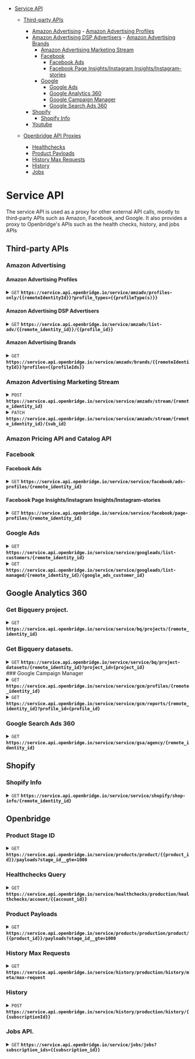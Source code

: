 - [Service API](#service-api)
	- [Third-party APIs](#third-party-apis)
	  - [Amazon Advertising](#amazon-advertising)
			- [Amazon Advertising Profiles](#amazon-advertising-profiles)
      - [Amazon Advertising DSP Advertisers](#amazon-advertising-dsp-advertisers)
			- [Amazon Advertising Brands](#amazon-advertising-brands)
	  	- [Amazon Advertising Marketing Stream](#amazon-advertising-marketing-stream)
		- [Facebook](#facebook)
			- [Facebook Ads](#facebook-ads)
			- [Facebook Page Insights/Instagram Insights/Instagram-stories](#facebook-page-insights-instagram-insights-instagram-stories)
		- [Google](#google)
			- [Google Ads](#google-ads)
			- [Google Analytics 360](#google-analytics-360)
			- [Google Campaign Manager](#google-campaign-manager)
			- [Google Search Ads 360](#google-search-ads-360)
	  - [Shopify](#shopify)
		  - [Shopify Info](#shopify-info)
	  - [Youtube](#youtube)

  - [Openbridge API Proxies](#openbridge-api-proxies)
	  - [Healthchecks](#healthchecks)
	  - [Product Payloads](#product-payloads)
	  - [History Max Requests](#history-max-requests)
	  - [History](#history-transaction-creation)
	  - [Jobs](#jobs)

# Service API

The service API is used as a proxy for other external API calls, mostly to third-party APIs such as Amazon, Facebook, and Google.  It also provides a proxy to Openbridge's APIs such as the health checks, history, and jobs APIs

## Third-party APIs

### Amazon Advertising

#### Amazon Advertising Profiles
<details>

  <summary><code>GET</code> <code><b>https://service.api.openbridge.io/service/amzadv/profiles-only/{{remoteIdentityId}}?profile_types={{profileType(s)}}</b></code></summary>

  The Amazon Advertising Profiles service endpoint is use to get a list of profiles based on type(s) of profile that you need.

  The request endpoint of the AmazonAdvertisingProfile will require the remote identity id, and the profile types you are quering.  Depending on the product you are creating a subscription for you will need to request the correct profile types.  The profile types parameter is comma separated list of valid types.  The table below will show what types for which products.

> | product name | profile types |
> |-|-|
> | `Amazon Advertising (SB/SD)` | seller,vendor |
> | `Amazon Advertising (SP)` | seller,vendor |
> | `Amazon Advertising Ads Recommendations` | seller,vendor |
> | `Amazon Advertising Brand Metrics` | seller,vendor |
> | `Amazon Attribution` | attribution |
> | `Amazon DSP` | dsp |

##### Headers

> | name | data type | description                                                           |
> |-|-|-|
> | Content-Type | string | application/json
> | Authorization | string | Openbridge JWT, passed as a  authorization bearer type


##### Parameters
> | name | data type | description                                                           |
> |-|-|-|
> | profile_types | string | Amazon advertising profile type(s). (see the list above) 


##### Responses

> | http code | content-type | response |
> |-|-|-|
> | `200` | `application/json` | `OK` |

##### Example cURL

This example is for retrieving Amazon Advertising Profiles.
> ```curl

>  curl -H "Content-Type: application/json" -X GET https://service.api.openbridge.io/service/amzadv/profiles-only/{{remoteIdentityId}}?profile_types={{profileTypes}}
> ```

###### Example Response

> ```json
> {
>   "data": [
>      {
>       "id": "number",
>       "type": "AmazonAdvertisingProfile",
>       "attributes": {
>         "country_code": "string",
>         "currency_code": "string",
>         "daily_budget": "number",
>         "timezone": "string",
>         "account_info": {
>           "id": "string",
>           "type": "string",
>           "attributes": {
>             "marketplace_country": "string",
>             "marketplace_string_id": "string",
>             "name": "string",
>             "type": "string",
>             "subType": "string",
>             "valid_payment_method": "boolean"
>           }  
>         }
>       }
>     }
>   ]
> }
> ```
</details>


#### Amazon Advertising DSP Advertisers
<details>

  <summary><code>GET</code> <code><b>https://service.api.openbridge.io/service/amzadv/list-adv/{{remote_identity_id}}/{{profile_id}}</b></code></summary>

The Amazon Advertising DSP Advertiser ID service endpoint is use to get a lost of advertiser IDs for `self serve` DSP accounts..  

The request endpoint of the AmazonAdvertisingProfile will require the remote identity id, and the profile id.

##### Headers

> | name | data type | description                                                           |
> |-|-|-|
> | Content-Type | string | application/json
> | Authorization | string | Openbridge JWT, passed as a  authorization bearer type


##### Parameters
> | name | data type | description                                                           |
> |-|-|-|
> | remote_identity_id | string | The remote identity associated with the profile containing the advertiser IDs. 
> | profile_id | string | The profile ID that contains the advertisers that contain the desired data. 

##### Responses

> | http code | content-type | response |
> |-|-|-|
> | `200` | `application/json` | `OK` |

##### Example cURL

This example is for retrieving Amazon Advertising Profile Brands.
> ```curl

>  curl -H "Content-Type: application/json" -H "authorization: Bearer YOURJWTXXXXXXXXXXXX" -X GET https://service.api.openbridge.io/service/amzadv/list-adv/{{remote_identity_id}}/{{profile_id}}
> ```

###### Example Response

```json
{
  "data": [
    {
      "id": "5772769000301",
      "attributes": {
        "advertiserId": "5772769000301",
        "name": "Advertiser Name",
        "currency": "USD",
        "url": "https://exampleurl.com/",
        "country": "US",
        "timezone": "America/New_York"
      }
    },
    ...
  ]
}
```

</details>

#### Amazon Advertising Brands

<details>

  <summary><code>GET</code> <code><b>https://service.api.openbridge.io/service/amzadv/brands/{{remoteIdentityId}}?profiles={{profileIds}}</b></code></summary>

The Amazon Advertising Profile Brands service endpoint is use to get additional meta data about Amazon Advertising profiles.  

The request endpoint of the AmazonAdvertisingProfile will require the remote identity id, and the profile types you are quering.  Depending on the product you are creating a subscription for you will need to request the correct profile types.  The profile types parameter is comma separated list of valid types.  The table below will show what types for which products.

##### Headers

> | name | data type | description                                                           |
> |-|-|-|
> | Content-Type | string | application/json
> | Authorization | string | Openbridge JWT, passed as a  authorization bearer type


##### Parameters
> | name | data type | description                                                           |
> |-|-|-|
> | profiles | string | A csv list of profile IDs valid for the provided remote identity id. 

*NOTE*: The profiles parameter is used because passing too many profiles at once can cause the upstream API to time out.  Therefore you should never send more than 5 profile IDs at one time.  This means that if you have 100 profile IDs from the Amazon Advertising Profiles endpoint you would have to loop through and call this endpoint 20 times to get all the extra meta information.

##### Responses

> | http code | content-type | response |
> |-|-|-|
> | `200` | `application/json` | `OK` |

##### Example cURL

This example is for retrieving Amazon Advertising Profile Brands.
> ```curl

>  curl -H "Content-Type: application/json" -X GET https://service.api.openbridge.io/service/amzadv/brands/{{remoteIdentityId}}?profiles={{profileIds}}
> ```

###### Example Response

> ```json
> {
>   "data": {
>     "id": "number"
>     "type": "AmazonAdvertisingProfileBrand",
>     "attributes": {
>       "brand_entity_id": "";
>       "brand_registry_name": "string",
>       "profile_id": "string",
>     }
>   }
> }
> ```

</details>

### Amazon Advertising Marketing Stream

<details>
 <summary><code>POST</code> <code><b>https://service.api.openbridge.io/service</b><b>/service/amzadv/stream/{remote_identity_id}</b></code></summary>

This endpoint is used in the creation of the Amazon Marketing stream SQS queues that are needed to collect data.

##### Headers

> | name      |        data type               | description                                                           |
> |-----------|------------------------------------|-----------------------------------------------------------------------|
> | `Authorization` |  `string`  | `Openbridge JWT, passed as a  authorization bearer type`

##### Payload
> 

##### Responses

> | http code     | content-type                      | response                                                            |
> |---------------|-----------------------------------|---------------------------------------------------------------------|
> | `201`         | `application/json`        | `Success`                                |
> | `202`         | `application/json`        | `Success`                                |
> | `204`         | `application/json`        | `Success`                                |
> | `400`         |         | `Bad Request`                                |
> | `401`         |         | `Not Authorized`                                |
> | `403`         |         | `Forbidden`                                |
> | `404`         |         | `Not Found`                                |
> | `409`         |         | `Conflict`                                |

##### Example cURL

> ```curl

>  curl -X POST -H "Content-Type: application/json" -H "authorization: Bearer YOURJWTXXXXXXXXXXXX" https://service.api.openbridge.io/service/service/amzadv/stream/{remote_identity_id}
> ```

##### Example Response
{{ RESPONSE }}

</details>

<details>
 <summary><code>PATCH</code> <code><b>https://service.api.openbridge.io/service</b><b>/service/amzadv/stream/{remote_identity_id}/{sub_id}</b></code></summary>

This endpoint is used in the updating of the Amazon Marketing stream SQS queues that are needed to collect data.  It should only be called when new SQS queue types are available.

##### Headers

> | name      |        data type               | description                                                           |
> |-----------|------------------------------------|-----------------------------------------------------------------------|
> | `Authorization` |  `string`  | `Openbridge JWT, passed as a  authorization bearer type`

##### Payload
> 

##### Responses

> | http code     | content-type                      | response                                                            |
> |---------------|-----------------------------------|---------------------------------------------------------------------|
> | `200`         | `application/json`        | `Success`                                |
> | `400`         |         | `Bad Request`                                |
> | `401`         |         | `Not Authorized`                                |
> | `403`         |         | `Forbidden`                                |
> | `404`         |         | `Not Found`                                |
> | `409`         |         | `Conflict`                                |

##### Example cURL

> ```curl

>  curl -X PATCH -H "Content-Type: application/json" -H "authorization: Bearer YOURJWTXXXXXXXXXXXX" https://service.api.openbridge.io/service/service/amzadv/stream/{remote_identity_id}/{sub_id}
> ```

##### Example Response
{{ RESPONSE }}


</details>


### Amazon Pricing API and Catalog API


### Facebook

#### Facebook Ads
<details>
 <summary><code>GET</code> <code><b>https://service.api.openbridge.io/service</b><b>/service/facebook/ads-profiles/{remote_identity_id}</b></code></summary>

This endpoint is used to get a list of account IDs associated with a Facebook identity.

##### Headers

> | name      |        data type               | description                                                           |
> |-----------|------------------------------------|-----------------------------------------------------------------------|
> | `Authorization` |  `string`  | `Openbridge JWT, passed as a  authorization bearer type`

##### Responses

> | http code     | content-type                      | response                                                            |
> |---------------|-----------------------------------|---------------------------------------------------------------------|
> | `200`         | `application/json`        | `Success`                                |
> | `400`         |         | `Bad Request`                                |
> | `401`         |         | `Not Authorized`                                |
> | `404`         |         | `Not Found`                                |

##### Example cURL
> ```curl

>  curl -X GET -H "Content-Type: application/json" -H "authorization: Bearer YOURJWTXXXXXXXXXXXX" https://service.api.openbridge.io/service/service/facebook/ads-profiles/{remote_identity_id}
> ```

##### Example Response
>```
>{
>  "data": [
>    {
>      "type": "FacebookMarketing",
>      "id": "XXXXXXXXXXXXXXX",
>      "attributes": {
>        "name": "My Marketing Account Name",
>        "account_id": "XXXXXXXXXXXXXXX",
>        "account_status": 101,
>        "business_name": "XXXXXX",
>        "business_city": "london"
>      }
>    }
>  ]
>}
>```
</details>

#### Facebook Page Insights/Instagram Insights/Instagram-stories

<details>
 <summary><code>GET</code> <code><b>https://service.api.openbridge.io/service</b><b>/service/facebook/page-profiles/{remote_identity_id}</b></code></summary>

This endpoint is used to get a list of page IDs and associated Instagram business acount IDs that are associated with a given identity.

##### Headers

> | name      |        data type               | description                                                           |
> |-----------|------------------------------------|-----------------------------------------------------------------------|
> | `Authorization` |  `string`  | `Openbridge JWT, passed as a  authorization bearer type`

##### Responses

> | http code     | content-type                      | response                                                            |
> |---------------|-----------------------------------|---------------------------------------------------------------------|
> | `200`         | `application/json`        | `Success`                                |
> | `400`         |         | `Bad Request`                                |
> | `401`         |         | `Not Authorized`                                |
> | `404`         |         | `Not Found`                                |

##### Example cURL

> ```curl

>  curl -X GET -H "Content-Type: application/json" -H "authorization: Bearer YOURJWTXXXXXXXXXXXX" https://service.api.openbridge.io/service/service/facebook/page-profiles/{remote_identity_id}
> ```

##### Example Response

If a Facebook page does not have an Instagram account ID attached to it the response would look like this.
>```
>{
>  "data": [
>    {
>      "type": "FacebookPages",
>      "id": "XXXXXXXXXXXXX",
>      "attributes": {
>        "name": "Page Name",
>        "country_page_likes": 5711753,
>        "name_with_location_descriptor": "Page location description",
>        "engagement": {
>          "count": 10061100,
>          "social_sentence": "10M people like this."
>        },
>        "description": "Page description text",
>        "about": "Page short description"
>      }
>    }
>  ]
>}
>```

If a Facebook page has an Instagram account attached to it it would include it in the response like this.

>```
>{
>  "data": [
>    {
>      "type": "FacebookPages",
>      "id": "XXXXXXXXXXXXX",
>      "attributes": {
>        "name": "Page Name",
>        "instagram_business_account": {
>          "id": "XXXXXXXXXXXX"
>        },
>        "country_page_likes": 5711753,
>        "name_with_location_descriptor": "Page location description",
>        "engagement": {
>          "count": 10061100,
>          "social_sentence": "10M people like this."
>        },
>        "description": "Page description text",
>        "about": "Page short description"
>      }
>    }
>  ]
>}
>```

</details>

### Google Ads

<details>
 <summary><code>GET</code> <code><b>https://service.api.openbridge.io/service</b><b>/service/googleads/list-customers/{remote_identity_id}</b></code></summary>

This endpoint is used to get a list of customers attached to the associated identity.

##### Headers

> | name      |        data type               | description                                                           |
> |-----------|------------------------------------|-----------------------------------------------------------------------|
> | `Authorization` |  `string`  | `Openbridge JWT, passed as a  authorization bearer type`

##### Responses

> | http code     | content-type                      | response                                                            |
> |---------------|-----------------------------------|---------------------------------------------------------------------|
> | `200`         | `application/json`        | `Success`                                |
> | `400`         |         | `Bad Request`                                |
> | `401`         |         | `Not Authorized`                                |
> | `404`         |         | `Not Found`                                |

##### Example cURL
> ```curl

>  curl -X GET -H "Content-Type: application/json" -H "authorization: Bearer YOURJWTXXXXXXXXXXXX" https://service.api.openbridge.io/service/service/googleads/list-customers/{remote_identity_id}
> ```

##### Example Response
> ```
>{
>  "data": [
>    {
>      "id": "XXXXXXXXX",
>      "descriptive_name": '"XXXXXXXXXXXXX"',
>      "currency_code": "CAD",
>      "time_zone": "America/Toronto",
>      "auto_tagging_enabled": false,
>      "has_partners_badge": false,
>      "manager": true,
>      "test_account": false
>    }
>  ]
>}
>```
</details>

<details>
 <summary><code>GET</code> <code><b>https://service.api.openbridge.io/service</b><b>/service/googleads/list-managed/{remote_identity_id}/{google_ads_customer_id}</b></code></summary>

This endpoint is used to get a list of customer managed by a manager customer.  You will need both the remote identity ID and the manager customer ID to get the list of managed customers.  A manager customer will have the 'manager' attribute set to true in the list customers call.

##### Headers

> | name      |        data type               | description                                                           |
> |-----------|------------------------------------|-----------------------------------------------------------------------|
> | `Authorization` |  `string`  | `Openbridge JWT, passed as a  authorization bearer type`

##### Responses

> | http code     | content-type                      | response                                                            |
> |---------------|-----------------------------------|---------------------------------------------------------------------|
> | `200`         | `application/json`        | `Success`                                |
> | `400`         |         | `Bad Request`                                |
> | `401`         |         | `Not Authorized`                                |
> | `404`         |         | `Not Found`                                |

##### Example cURL
> ```curl

>  curl -X GET -H "Content-Type: application/json" -H "authorization: Bearer YOURJWTXXXXXXXXXXXX" https://service.api.openbridge.io/service/service/googleads/list-managed/{remote_identity_id}/{google_ads_customer_id}
> ```

##### Example Response
>```
>{
>  "data": {
>    "manager": {
>      "id": "XXXXXXXXXXXXX",
>      "name": "Manager Account Name"
>    },
>    attributes: [
>      {
>        "id": "XXXXXXXXXXX",
>        "descriptive_name": "Descriptive name",
>        "currency_code": "AED",
>        "time_zone": "Asia/Dubai",
>        "test_account": false,
>        "level": 3,
>        "resource_name": "customers/XXXXXXXXXX/customerClients/XXXXXXXXXXXXX"
>      }
>    ]
>  }
>}
>```
</details>

## Google Analytics 360

### Get Bigquery project.

<details>
 <summary><code>GET</code> <code><b>https://service.api.openbridge.io/service</b><b>/service/bq/projects/{remote_identity_id}</b></code></summary>

This endpoint provides a list of google bigquery projects associated with the identtiy.

##### Headers

> | name      |        data type               | description                                                           |
> |-----------|------------------------------------|-----------------------------------------------------------------------|
> | `Authorization` |  `string`  | `Openbridge JWT, passed as a  authorization bearer type`

##### Responses

> | http code     | content-type                      | response                                                            |
> |---------------|-----------------------------------|---------------------------------------------------------------------|
> | `200`         | `application/json`        | `Success`                                |
> | `400`         |         | `Bad Request`                                |
> | `401`         |         | `Not Authorized`                                |
> | `404`         |         | `Not Found`                                |

##### Example cURL

> ```curl

>  curl -X GET -H "Content-Type: application/json" -H "authorization: Bearer YOURJWTXXXXXXXXXXXX" https://service.api.openbridge.io/service/service/bq/projects/{remote_identity_id}
> ```

</details>


### Get Bigquery datasets.

<details>
 <summary><code>GET</code> <code><b>https://service.api.openbridge.io/service</b><b>/service/bq/project-datasets/{remote_identity_id}?project_id={project_id}</b></code></summary>

This endpoint provides a list of google bigquery project datasets associated with the identtiy.

##### Headers

> | name      |        data type               | description                                                           |
> |-----------|------------------------------------|-----------------------------------------------------------------------|
> | `Authorization` |  `string`  | `Openbridge JWT, passed as a  authorization bearer type`

##### Responses

> | http code     | content-type                      | response                                                            |
> |---------------|-----------------------------------|---------------------------------------------------------------------|
> | `200`         | `application/json`        | `Success`                                |
> | `400`         |         | `Bad Request`                                |
> | `401`         |         | `Not Authorized`                                |
> | `404`         |         | `Not Found`                                |

##### Example cURL

> ```curl

>  curl -X GET -H "Content-Type: application/json" -H "authorization: Bearer YOURJWTXXXXXXXXXXXX" https://service.api.openbridge.io/service/service/bq/project-datasets/{remote_identity_id}?project_id={project_id}
> ```

</details>
### Google Campaign Manager

<details>
 <summary><code>GET</code> <code><b>https://service.api.openbridge.io/service</b><b>/service/gcm/profiles/{remote_identity_id}</b></code></summary>

This endpoint provides a list of profiles associated with a given identity.

##### Headers

> | name      |        data type               | description                                                           |
> |-----------|------------------------------------|-----------------------------------------------------------------------|
> | `Authorization` |  `string`  | `Openbridge JWT, passed as a  authorization bearer type`

##### Responses

> | http code     | content-type                      | response                                                            |
> |---------------|-----------------------------------|---------------------------------------------------------------------|
> | `200`         | `application/json`        | `Success`                                |
> | `400`         |         | `Bad Request`                                |
> | `401`         |         | `Not Authorized`                                |
> | `404`         |         | `Not Found`                                |

##### Example cURL

> ```curl
>  curl -X GET -H "Content-Type: application/json" -H "authorization: Bearer YOURJWTXXXXXXXXXXXX" https://service.api.openbridge.io/service/service/gcm/profiles/{remote_identity_id}
> ```

##### Example Response
>```
>{
>  "data": [
>    {
>      "id": "5905858",
>      "attributes": {
>        "kind: 'dfareporting#userProfile",
>        "username: 'analyticsrequests",
>        "accountId: 'XXXXXXXXX",
>        "accountName: 'Account Name",
>        "etag: "'XXXXXXXXXaTjgKplpiRgRgzTOVD5_GUdUcps"
>      }
>    }
>  ],
>  "includes": {
>    "next": ""
>  }
>}
>```
</details>

<details>
 <summary><code>GET</code> <code><b>https://service.api.openbridge.io/service</b><b>/service/gcm/reports/{remote_identity_id}?profile_id={profile_id}</b></code></summary>

{{ Some text here }}

##### Headers

> | name      |        data type               | description                                                           |
> |-----------|------------------------------------|-----------------------------------------------------------------------|
> | `Authorization` |  `string`  | `Openbridge JWT, passed as a  authorization bearer type`

##### Parameters

> | name      |        data type               | description                                                           |
> |-----------|------------------------------------|-----------------------------------------------------------------------|
> | `profile_id` |  `string`  | `The profile ID you want reports for.`

##### Responses

> | http code     | content-type                      | response                                                            |
> |---------------|-----------------------------------|---------------------------------------------------------------------|
> | `200`         | `application/json`        | `Success`                                |
> | `400`         |         | `Bad Request`                                |
> | `401`         |         | `Not Authorized`                                |
> | `404`         |         | `Not Found`                                |

##### Example cURL

> ```curl

>  curl -X GET -H "Content-Type: application/json" -H "authorization: Bearer YOURJWTXXXXXXXXXXXX" https://service.api.openbridge.io/service/service/gcm/reports/{remote_identity_id}?profile_id={{profile_id}}
> ```

##### Example Response
>```
>{
>  "data": [
>    {
>      "id": "700936099",
>      "attributes": {
>        "ownerProfileId": "XXXXXXXXXX",
>        "accountId": "XXXXXXXXXX",
>        "name": "Report Name",
>        "fileName": "DCM_global_export_MC",
>        "kind": "dfareporting#report",
>        "type": "STANDARD",
>        "etag": "\"NPy0DkBZHJQTiOfcOqtfTBzEQUo\"",
>        "lastModifiedTime": "1643227626000",
>        "format": "CSV",
>        "criteria": {
>          "dateRange": {
>            "relativeDateRange": "YESTERDAY",
>            "kind": "dfareporting#dateRange"
>          },
>          "dimensions": [
>            {
>              "name": "date",
>              "kind": "dfareporting#sortedDimension"
>            },
>            {
>              "name": "advertiserId",
>              "kind": "dfareporting#sortedDimension"
>            },
>            {
>              "name": "advertiser",
>              "kind": "dfareporting#sortedDimension"
>            },
>            {
>              "name": "campaignId",
>              "kind": "dfareporting#sortedDimension"
>            },
>            {
>              "name": "campaignExternalId",
>              "kind": "dfareporting#sortedDimension"
>            },
>            {
>              "name": "campaign",
>              "kind": "dfareporting#sortedDimension"
>            },
>            {
>              "name": "placementId",
>              "kind": "dfareporting#sortedDimension"
>            },
>            {
>              "name": "placementExternalId",
>              "kind": "dfareporting#sortedDimension"
>            },
>            {
>              "name": "placement",
>              "kind": "dfareporting#sortedDimension"
>            },
>            {
>              "name": "placementCostStructure",
>              "kind": "dfareporting#sortedDimension"
>            },
>            {
>              "name": "placementRate",
>              "kind": "dfareporting#sortedDimension"
>            },
>            {
>              "name": "creativeId",
>              "kind": "dfareporting#sortedDimension"
>            },
>            {
>              "name": "creative",
>              "kind": "dfareporting#sortedDimension"
>            },
>            {
>              "name": "creativeType",
>              "kind": "dfareporting#sortedDimension"
>            },
>            {
>              "name": "adId",
>              "kind": "dfareporting#sortedDimension"
>            },
>            {
>              "name": "ad",
>              "kind": "dfareporting#sortedDimension"
>            },
>            {
>              "name": "adType",
>              "kind": "dfareporting#sortedDimension"
>            },
>            {
>              "name": "site",
>              "kind": "dfareporting#sortedDimension"
>            },
>            {
>              "name": "campaignStartDate",
>              "kind": "dfareporting#sortedDimension"
>            },
>            {
>              "name": "campaignEndDate",
>              "kind": "dfareporting#sortedDimension"
>            },
>            {
>              "name": "clickThroughUrl",
>              "kind": "dfareporting#sortedDimension"
>            },
>            {
>              "name": "richMediaVideoLength",
>              "kind": "dfareporting#sortedDimension"
>            },
>            {
>              "name": "placementStartDate",
>              "kind": "dfareporting#sortedDimension"
>            },
>            {
>              "name": "placementEndDate",
>              "kind": "dfareporting#sortedDimension"
>            },
>            {
>              "name": "packageRoadblock",
>              "kind": "dfareporting#sortedDimension"
>            },
>            {
>              "name": "packageRoadblockId",
>              "kind": "dfareporting#sortedDimension"
>            }
>          ],
>          "metricNames": [
>            "impressions",
>            "clicks",
>            "clickRate",
>            "activeViewViewableImpressions",
>            "activeViewMeasurableImpressions",
>            "activeViewEligibleImpressions",
>            "totalConversions",
>            "totalConversionsRevenue",
>            "richMediaTrueViewViews",
>            "richMediaCustomAverageTime",
>            "richMediaVideoViews",
>            "richMediaAverageVideoViewTime",
>            "richMediaVideoFirstQuartileCompletes",
>            "richMediaVideoMidpoints",
>            "richMediaVideoThirdQuartileCompletes",
>            "richMediaVideoCompletions",
>            "richMediaVideoPlays",
>            "richMediaVideoViewRate"
>          ]
>        },
>        "schedule": {
>          "active": true,
>          "repeats": "DAILY",
>          "every": 1,
>          "startDate": "2021-03-18",
>          "expirationDate": "2025-03-18"
>        },
>        "delivery": {
>          "emailOwner": false
>        }
>      }
>    }
>  ],
>  "includes": {
>    "next": ""
>  }
>}
>```

</details>

### Google Search Ads 360

<details>
 <summary><code>GET</code> <code><b>https://service.api.openbridge.io/service</b><b>/service/gsa/agency/{remote_identity_id}</b></code></summary>

This endpoint returns a list advertiser/agency pairs associated with an identity.

##### Headers

> | name      |        data type               | description                                                           |
> |-----------|------------------------------------|-----------------------------------------------------------------------|
> | `Authorization` |  `string`  | `Openbridge JWT, passed as a  authorization bearer type`

##### Parameters
> Put parameters here.

##### Responses

> | http code     | content-type                      | response                                                            |
> |---------------|-----------------------------------|---------------------------------------------------------------------|
> | `200`         | `application/json`        | `Success`                                |
> | `400`         |         | `Bad Request`                                |
> | `401`         |         | `Not Authorized`                                |
> | `404`         |         | `Not Found`                                |

##### Example cURL

> ```curl

>  curl -X GET -H "Content-Type: application/json" -H "authorization: Bearer YOURJWTXXXXXXXXXXXX" https://service.api.openbridge.io/service/service/gsa/agency/{remote_identity_id}
> ```

##### Example Response
>```
>{
>  "data": [
>    {
>      "id": "XXXXXXXXXX:XXXXXXXXXX",
>      "attributes": {
>        "agency": "XXXXXXXXXX",
>        "agencyId": "XXXXXXXXXX",
>        "advertiser": "XXXXXXXXXX",
>        "advertiserId": "XXXXXXXXXX"
>      }
>    },
>    {
>      "id": "XXXXXXXXXX:XXXXXXXXXX",
>      "attributes": {
>        "agency": "XXXXXXXXXX",
>        "agencyId": "XXXXXXXXXX",
>        "advertiser": "XXXXXXXXXX",
>        "advertiserId": "XXXXXXXXXX"
>      }
>    }
>  ],
>  "includes": {
>    "next": ""
>  }
>}
>```

</details>

## Shopify

### Shopify Info

<details>
 <summary><code>GET</code> <code><b>https://service.api.openbridge.io/service</b><b>/service/shopify/shop-info/{remote_identity_id}</b></code></summary>

This endpoint is used to get the shopify shop meta information.

##### Headers

> | name      |        data type               | description                                                           |
> |-----------|------------------------------------|-----------------------------------------------------------------------|
> | `Authorization` |  `string`  | `Openbridge JWT, passed as a  authorization bearer type`

##### Responses

> | http code     | content-type                      | response                                                            |
> |---------------|-----------------------------------|---------------------------------------------------------------------|
> | `200`         | `application/json`        | `Success`                                |
> | `400`         |         | `Bad Request`                                |
> | `401`         |         | `Not Authorized`                                |
> | `404`         |         | `Not Found`                                |

##### Example cURL
> ```curl

>  curl -X GET -H "Content-Type: application/json" -H "authorization: Bearer YOURJWTXXXXXXXXXXXX" https://service.api.openbridge.io/service/shopify/shopify-info/{remote_identity_id}
> ```

##### Example Response
>```
>{
>    "data": {
>        "shop": {
>            "id": 000000001,
>            "name": "My Shop Name",
>            "email": "support@xxxxx.xxx",
>            "domain": "xxxxxx.xx",
>            "province": "",
>            "country": "US",
>            "address1": "123 ABC Lane",
>            "zip": "xxxxxx",
>            "city": "XXXXXXX",
>            "source": null,
>            "phone": "+XXXXXXX",
>            "latitude": XX.XXXXXX,
>            "longitude": XX.XXXXX,
>            "primary_locale": "XX",
>            "address2": "",
>            "created_at": "2023-03-22T17:42:27+01:00",
>            "updated_at": "2024-01-10T09:11:34+01:00",
>            "country_code": "XX",
>            "country_name": "XXXXXXXX",
>            "currency": "XX",
>            "customer_email": "XXXXX@XXXXXX.XX",
>            "timezone": "(GMT+01:00) Europe/XXXXXXX",
>            "iana_timezone": "Europe/XXXXXXXX",
>            "shop_owner": "XXXXXXXXX XXXXXXXXXXX",
>            "money_format": "€{{amount_with_comma_separator}}",
>            "money_with_currency_format": "€{{amount_with_comma_separator}} EUR",
>            "weight_unit": "kg",
>            "province_code": null,
>            "taxes_included": true,
>            "auto_configure_tax_inclusivity": null,
>            "tax_shipping": null,
>            "county_taxes": true,
>            "plan_display_name": "Shopify",
>            "plan_name": "professional",
>            "has_discounts": true,
>            "has_gift_cards": false,
>            "myshopify_domain": "XXXXXXXXXXX.myshopify.com",
>            "google_apps_domain": null,
>            "google_apps_login_enabled": null,
>            "money_in_emails_format": "€{{amount_with_comma_separator}}",
>            "money_with_currency_in_emails_format": "€{{amount_with_comma_separator}} EUR",
>            "eligible_for_payments": true,
>            "requires_extra_payments_agreement": false,
>            "password_enabled": false,
>            "has_storefront": true,
>            "finances": true,
>            "primary_location_id": XXXXXXXXXXX,
>            "checkout_api_supported": true,
>            "multi_location_enabled": true,
>            "setup_required": false,
>            "pre_launch_enabled": false,
>            "enabled_presentment_currencies": [
>                "EUR"
>            ],
>            "transactional_sms_disabled": true,
>            "marketing_sms_consent_enabled_at_checkout": false
>        }
>    }
>}
>```
</details>

## Openbridge

### Product Stage ID
<details>
  <summary><code>GET</code> <code><b>https://service.api.openbridge.io/service/products/product/{{product_id}}/payloads?stage_id__gte=1000</b></code></summary>

  Stage IDs are used to manage what kind of data comes through on a given subscription.  Some users may want all data from all datasets, while others may only need a subset of data.  Limiting to a subset of data can reduce the chances of getting rate limited by a third party API.

  ##### Headers

  > | name | data type | description                                                           |
  > |-|-|-|
  > | Content-Type | string | application/json
  > | Authorization | string | Openbridge JWT, passed as a  authorization bearer type

  ##### Parameters

  > | parameter | required | description |
  > |-|-|-|
  > | stage_id__gte | `TRUE` | This parameter is required and must be set to a value of 1000

  > | http code | content-type | response |
  > |-|-|-|
  > | `200` | `application/json` | `OK` |

  #### Response Example

  Please note the `First`,`Last`,`Previous`, and `Next` URLs are unusable from the outside world.  You must generate the next and previous URLs based on page that you are currently on manually.

  ```
{
  "links": {
    "first": "https://55anmbidzh.execute-api.us-east-1.amazonaws.com/product/57/payloads?X-Amz-Algorithm=AWS4-HMAC-SHA256&X-Amz-Content-SHA256=e3b0c44298fc1c149afbf4c8996fb92427ae41e4649b934ca495991b7852b855&X-Amz-Credential=ASIAVIA2REQV3GMWZ76G%2F20240508%2Fus-east-1%2Fexecute-api%2Faws4_request&X-Amz-Date=20240508T132023Z&X-Amz-Expires=300&X-Amz-Security-Token=IQoJb3JpZ2luX2VjEJT%2F%2F%2F%2F%2F%2F%2F%2F%2F%2FwEaCXVzLWVhc3QtMSJGMEQCIBaDZdHncY%2FxMZm1mUMmR2hxr4j9YepYeqb8EcTOXOM8AiAZc%2FdNPaXzuy5WQTxaqp5M5Tiaabg%2FpwKuHBMmsx787ir7Agjt%2F%2F%2F%2F%2F%2F%2F%2F%2F%2F8BEAAaDDM2MDgzMjkwMjE4NyIMjGVeYVqEeH5RgvvtKs8CZKysCemifK0yFjaBQDoUB1vRwGfhV5qb9iCtQ2rF9ruoho%2FlViIZHIHeqd9uV%2BMEChB7kTa9%2Bi5UR%2B5xu4YQQL6el6dcz6%2Fn6mNtQIrtqZMVFWrB6c68u%2BYh3ggUKnx6UZSdU0zWkCQJ7%2BCWZI1q8Q3%2BUyMv6j4WdANf9tzfDGCQ7yxdbkBRS8JcrgQ8sfBOBXmhcIHGlHYma1dQRGPDOxAaxshEEgoQWgr3y6CZ3NKHJq0UssKqmsPO7cQIzvvrxZU2wiEApWx8ABNtRcv0cgNUqclvGKiCI0rknkv6jdCK%2BYk4Q%2BmPpxEPr8G0ZoqImD4QhkpPgtA1Iv17aFrwSZ0%2Fgm457yo5KY9zw1gqauEf1TErx3vJjSDyzT%2FUewT0wn%2BNbLtej2vdGBSEQubuooCFu8bBU1xk%2BPz8ePU3P0skVUBcvgUU%2FX44JQod4Nswqc3tsQY6nwFli4si8b1ZOl0Cnc9xMmGZYt8gytcPAir9890jXFAfoz4t4yPyNMZ0eJu%2BUOc1t7yHOGXFL2SvIsvgWA00bBLPIXyMb4IYqXygGWguni1nnr72Gn%2BmG7tMzZGYt4PIwNby%2FSAUCEzEDnpfpztvZ3Bls%2FeGHOmLx%2FcI%2FP0GR8zIk7MpocVvtNiKuv0AJwfZIUX69uZwmfc1320Yu4ZGh1E%3D&X-Amz-Signature=b6b1759feb329196244134b9acfb5bef944f951aa1771243a9ac989b6411d18d&X-Amz-SignedHeaders=host&page=1&stage_id__gte=1000",
    "last": "https://55anmbidzh.execute-api.us-east-1.amazonaws.com/product/57/payloads?X-Amz-Algorithm=AWS4-HMAC-SHA256&X-Amz-Content-SHA256=e3b0c44298fc1c149afbf4c8996fb92427ae41e4649b934ca495991b7852b855&X-Amz-Credential=ASIAVIA2REQV3GMWZ76G%2F20240508%2Fus-east-1%2Fexecute-api%2Faws4_request&X-Amz-Date=20240508T132023Z&X-Amz-Expires=300&X-Amz-Security-Token=IQoJb3JpZ2luX2VjEJT%2F%2F%2F%2F%2F%2F%2F%2F%2F%2FwEaCXVzLWVhc3QtMSJGMEQCIBaDZdHncY%2FxMZm1mUMmR2hxr4j9YepYeqb8EcTOXOM8AiAZc%2FdNPaXzuy5WQTxaqp5M5Tiaabg%2FpwKuHBMmsx787ir7Agjt%2F%2F%2F%2F%2F%2F%2F%2F%2F%2F8BEAAaDDM2MDgzMjkwMjE4NyIMjGVeYVqEeH5RgvvtKs8CZKysCemifK0yFjaBQDoUB1vRwGfhV5qb9iCtQ2rF9ruoho%2FlViIZHIHeqd9uV%2BMEChB7kTa9%2Bi5UR%2B5xu4YQQL6el6dcz6%2Fn6mNtQIrtqZMVFWrB6c68u%2BYh3ggUKnx6UZSdU0zWkCQJ7%2BCWZI1q8Q3%2BUyMv6j4WdANf9tzfDGCQ7yxdbkBRS8JcrgQ8sfBOBXmhcIHGlHYma1dQRGPDOxAaxshEEgoQWgr3y6CZ3NKHJq0UssKqmsPO7cQIzvvrxZU2wiEApWx8ABNtRcv0cgNUqclvGKiCI0rknkv6jdCK%2BYk4Q%2BmPpxEPr8G0ZoqImD4QhkpPgtA1Iv17aFrwSZ0%2Fgm457yo5KY9zw1gqauEf1TErx3vJjSDyzT%2FUewT0wn%2BNbLtej2vdGBSEQubuooCFu8bBU1xk%2BPz8ePU3P0skVUBcvgUU%2FX44JQod4Nswqc3tsQY6nwFli4si8b1ZOl0Cnc9xMmGZYt8gytcPAir9890jXFAfoz4t4yPyNMZ0eJu%2BUOc1t7yHOGXFL2SvIsvgWA00bBLPIXyMb4IYqXygGWguni1nnr72Gn%2BmG7tMzZGYt4PIwNby%2FSAUCEzEDnpfpztvZ3Bls%2FeGHOmLx%2FcI%2FP0GR8zIk7MpocVvtNiKuv0AJwfZIUX69uZwmfc1320Yu4ZGh1E%3D&X-Amz-Signature=b6b1759feb329196244134b9acfb5bef944f951aa1771243a9ac989b6411d18d&X-Amz-SignedHeaders=host&page=1&stage_id__gte=1000",
    "next": "",
    "prev": ""
  },
  "data": [
    {
      "type": "Product",
      "id": "2958",
      "attributes": {
        "name": "sp_settlements", // the name of the dataset
        "created_at": "2024-05-03T13:36:40.156426",
        "modified_at": "2024-05-03T13:36:40.185841",
        "stage_id": 1000 // the stage id associated with the dataset
      }
    }
  ],
  "meta": {
    "pagination": {
      "page": 1,
      "pages": 1,
      "count": 1
    }
  }
  ```
</details>



### Healthchecks Query
<details>
  <summary><code>GET</code> <code><b>https://service.api.openbridge.io/service/healthchecks/production/healthchecks/account/{{account_id}}</b></code></summary>

  The healthchecks endpoint is used for querying information about the health of active pipelines.

  **Important Note**: Please note is that Openbridge only updates healthcheck data once every four hours, therefore, API users should not query healthcheck data more than once every 4 hours.

##### Headers

> | name | data type | description                                                           |
> |-|-|-|
> | Content-Type | string | application/json
> | Authorization | string | Openbridge JWT, passed as a  authorization bearer type


##### Parameters

> | parameter | required | description |
> |-|-|-|
> | account_id | `TRUE` | The acocunt ID that owns the subscription is passed in as part of the URI. |

The GET method has the following required and optional query string parameters available. 

> | parameter | required | description |
> |-|-|-|
> | subscription_id | `FALSE` | Pipeline Subscription ID you want health informatino for. |
> | modified_at__gte | `FALSE` | Modified date greater than evaluator. |
> | modified_at__lte | `FALSE` | Modified date less than evaluator.. |
> | page | `FALSE` | Paginated page number for the over all query. |
> | page_size | `FALSE` | Result count per page, should not exceed 100. |
> | status | `TRUE` | Should be set to `ERROR` to find pipeline subscription errors. |


##### Response Codes

> | http code | content-type | response |
> |-|-|-|
> | `200` | `application/json` | `OK` |


#### Response Example

Please note the `First`,`Last`,`Previous`, and `Next` URLs are unusable from the outside world.  You must generate the next and previous URLs based on page that you are currently on manually.

>```
>{
>    "results": [
>        {
>            "id": {{ID}},
>            "modified_at": "{{MODIFIEDAT}}",
>            "company": "{{COMPANYNAME}}",
>            "email_address": "{{EMAILADDRESS}}",
>            "product_id": {{PRODUCTID}},
>            "subproduct_id": null,
>            "product_name": "{{PRODUCTNAME}}",
>            "payload_name": "{{PAYLOADNAME}}",
>            "storage_id": "{{STORAGEID}}",
>            "subscription_id": 116828,
>            "subscription_name": "{{SUBSCRIPTIONNAME}}",
>            "hc_runtime": "{{RUNTIMEDATETIME}}",
>            "status": "{{STATUS}}",
>            "message": {{MESSAGE}},
>            "file_path": "{{FILEPATH}}",
>            "owner": " ",
>            "sender": "{{SENDERNAME}}",
>            "transaction_id": "{{TRANSACTIONID}}",
>            "err_msg": "{{ERRORMESSAGE}}",
>            "error_code": "",
>            "job_id": null,
>            "account_id": {{ACCOUNTID}}
>        }
>    ],
>    "meta": {
>        "pagination": {
>            "page": 1,
>            "pages": 1,
>            "count": 1
>        }
>    },
>    "links": {
>        "first": "XXXXXX",
>        "last": "XXXXXXXX",
>        "next": null,
>        "prev": null
>    }
>}
>```

##### Example cURL

This example is for requesting one day of health check data for January 24, 2024.
> ```curl

>  curl -H "Content-Type: application/json" -X GET  https://service.api.openbridge.io/service/healthchecks/production/healthchecks/account/{{account_id}}?subscription_id={{subscription_ID}}&page=1&status=ERROR&page_size=10&modified_at__gte=2024-01-23%2000:00:00&modified_at__lte=2024-01-24%2023:59:59
> ```

</details>


### Product Payloads
<details>
  <summary><code>GET</code> <code><b>https://service.api.openbridge.io/service/products/production/product/{{product_id}}/payloads?stage_id__gte=1000</b></code></summary>

  The healthchecks endpoint is used for querying information about the health of active pipelines.  Part of the URL 

##### Headers

> | name | data type | description                                                           |
> |-|-|-|
> | Content-Type | string | application/json |
> | Authorization | string | Openbridge JWT, passed as a  authorization bearer type |

##### Parameters

> | parameter | required | description |
> |-|-|-|
> | product_id | `TRUE` | The id of the product you want the stage informatino for. |

The GET method has the following required and optional query string parameters available. 

> | parameter | required | description |
> |-|-|-|
> | stage_id__gte | `TRUE` | Used to retrieve all stages above 1000 for a given product.  Used for history requests. |


##### Response Codes

> | http code | content-type | response |
> |-|-|-|
> | `200` | `application/json` | `OK` |


#### Response Example

Please note the `First`,`Last`,`Previous`, and `Next` URLs are unusable from the outside world.  You must generate the next and previous URLs based on page that you are currently on manually.

>```
>{
>   "links": {
>     "first": "Internal address unusable from outside world",
>     "last": "Internal address unusable from outside world",
>     "next": "Internal address unusable from outside world",
>     "prev": "Internal address unusable from outside world"
>   },
>   "data": [
>     {
>       "type": "Product",
>       "id": "{{RECORDID}}",
>       "attributes": {
>         "name": "{{TABLENAME}}",
>         "created_at": "{{CREATED_AT_TIMESTAMP}}",
>         "modified_at": "{{MODIFIED_AT_TIMESTAMP}}",
>         "stage_id": {{STAGEID}}
>       }
>     },
>     ...
>   ],
>   "meta": {
>     "pagination": {
>       "page": 1,
>       "pages": 1,
>       "count": 3
>     }
>   }
> }
>```

##### Example cURL

This example is for requesting stage data for Amazon Orders API

> ```curl
>  curl -H "Content-Type: application/json" -X GET  https://service.api.openbridge.io/service/products/production/product/53/payloads?stage_id__gte=1000
> ```
</details>

### History Max Requests
<details>
  <summary><code>GET</code> <code><b>https://service.api.openbridge.io/service/history/production/history/meta/max-request</b></code></summary>

  The History max requests endpoint provides a list of all products that support history requests and the max number of days history can be requested for each.

##### Headers

> | name | data type | description                                                           |
> |-|-|-|
> | Content-Type | string | application/json |
> | Authorization | string | Openbridge JWT, passed as a  authorization bearer type |

##### Response Codes

> | http code | content-type | response |
> |-|-|-|
> | `200` | `application/json` | `OK` |


#### Response Example

>```
{
>  "data": [
>    {
>      "id": {{PRODUCTID}},
>      "attributes": {
>        "max_request_time": int,
>        "max_days_per_request": int,
>        "base_request_start": int
>      }
>      ...
>  ]
>}
>```


> | Attribute | meaning |
> |-|-|-|
> | max_request_time | The maximum number of days in the past history can requested for. |
> | max_days_per_request | Maximum number of days history can be requested for per request. |
> | base_request_start | When setting up history this is the number of days from today in the past that history can most recently be requested for.  For most products the value is 1, but for some products it is higher.  For example.  Facebook Page Insights (product id 2) has a base_request_start of 5.  On Jan 20th history can only be requested up until Jan 15.  For Amazon Orders API which has a base_request_start of 1 On Jan 20th history can only be requested up until Jan 19. |


##### Example cURL

This example is for requesting product max history request data.

> ```curl
>  curl -H "Content-Type: application/json" -X GET  https://service.api.openbridge.io/service/history/production/history/meta/max-request
> ```
</details>


### History

<details>
  <summary><code>POST</code> <code><b>https://service.api.openbridge.io/service/history/production/history/{{subscriptionId}}</b></code></summary>

  The History endpoint is used for generating history requests for subscriptions where history is allowed.  Not all products can generate history requests.

###### Payload Schema

> ```json
> {
>       data: {
>         type: 'HistoryTransaction',
>         attributes: {
>           start_date: dateString,
>           end_date: dateString,
>           is_primary: boolean,
>           start_time?: datetimeString,
>           stage_id?: productStageId
>         }
>       }
>     }
> ```

The request endpoint of the HistoryTransaction will require the subscription id.  The payload will require 4 parameters.

> | name | data type | description |
> |-|-|-|
> | `start_date` | int | The start date reflects the most recent date you want to request data from the source system for. |
> | `end_date` | int | The end date is the furthermost date from the current date that data collection will stop. |
> | `is_primary` | booelan | Always use `false` |
> | `stage_id` | int | (optional) The stage ID for a given product that can be found from the Product Payload request for that product. |
> | `start_time` | string | (required if stage_id is set) UTC Datetime string of the time you want this request to first run, must be no sooner than 10 minutes from the time of request.  15 minutes or more is recommended. |

**Note**:  We have recently removed the need to add a product_id as part of the payload, as it is now inferred from the subscription.

##### Headers

> | name | data type | description                                                           |
> |-|-|-|
> | Content-Type | string | application/json |
> | Authorization | string | Openbridge JWT, passed as a  authorization bearer type |


##### Parameters
> The POST method does not require any parameters. 

##### Responses

> | http code | content-type | response |
> |-|-|-|
> | `201` | `application/json` | `Created` |

##### Example cURL

This example is for requesting stage data for Amazon Orders API.

> ```curl
>  curl -H "Content-Type: application/json" -X POST -d '{ "data": { type: "HistoryTransaction", "attributes": { "product_id": 53; "start_date": "2021-10-10", "end_date": "2021-10-01", "is_primary": true, "stage_id": 1000, "start_time": "2024-05-06 12:05:00" }}}' https://service.api.openbridge.io/service/history/production/history/{{subscriptionId}}
> ```

</details>

### Jobs API.
<details>
  <summary><code>GET</code> <code><b>https://service.api.openbridge.io/service/jobs/jobs?subscription_ids={{subscription_id}}</b></code></summary>
  
The jobs endpoint will allow you to get detailed information about the current job states of a given pipeline subscription.

##### Headers

> | name | data type | description                                                           |
> |-|-|-|
> | Content-Type | string | application/json
> | Authorization | string | Openbridge JWT, passed as a  authorization bearer type


##### Parameters
> | name | data type | description                                                           |
> |-|-|-|
> | subscription_ids | string | Accepts a comma seperated list of pipeline subscrition IDs, however we recommend doing checks one at a time. |
> |`order_by`|`is_primary`|`orders job records primary first then history`|
> |`page`|`number`|`paginated history page`|
> |`page_size`|`number`|`number of records to show per page request`|
> | `is_primary` |`boolean` | `'true' to return prumary jobs 'false' to return history jobs. Exclude for all jobs` |


##### Responses

> | http code | content-type | response |
> |-|-|-|
> | `200` | `application/json` | `OK` |

##### Example cURL

This example is for retrieving Jobs records for a given pipeline.
> ```curl
>  curl -H "Content-Type: application/json" -X GET https://service.api.openbridge.io/service/amzadv/profiles-only/{{remoteIdentityId}}?profile_types={{profileTypes}}
> ```

###### Example Response

> ```json
> {
>   "data": [
>      {
>       "id": "number",
>       "type": "AmazonAdvertisingProfile",
>       "attributes": {
>         "country_code": "string",
>         "currency_code": "string",
>         "daily_budget": "number",
>         "timezone": "string",
>         "account_info": {
>           "id": "string",
>           "type": "string",
>           "attributes": {
>             "marketplace_country": "string",
>             "marketplace_string_id": "string",
>             "name": "string",
>             "type": "string",
>             "subType": "string",
>             "valid_payment_method": "boolean"
>           }  
>         }
>       }
>     }
>   ]
> }
> ```
  
  
</details>


